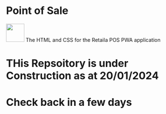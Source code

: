 # Point of Sale
<a style="margin:0px; padding:0px;" href="https://retaila.com.au"><img src="https://retaila.com.au/images/retaila_logo_circle_mini.png" width="50px" height="auto" /></a>
The HTML and CSS for the Retaila POS PWA application

# THis Repsoitory is under Construction as at 20/01/2024
# Check back in a few days
